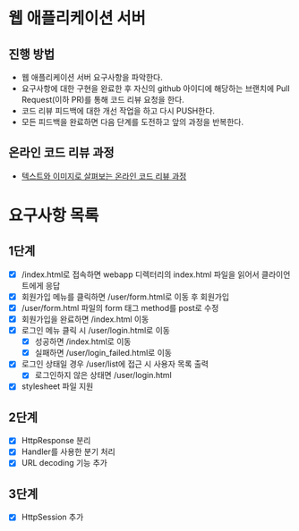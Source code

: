 # 웹 애플리케이션 서버
## 진행 방법
* 웹 애플리케이션 서버 요구사항을 파악한다.
* 요구사항에 대한 구현을 완료한 후 자신의 github 아이디에 해당하는 브랜치에 Pull Request(이하 PR)를 통해 코드 리뷰 요청을 한다.
* 코드 리뷰 피드백에 대한 개선 작업을 하고 다시 PUSH한다.
* 모든 피드백을 완료하면 다음 단계를 도전하고 앞의 과정을 반복한다.

## 온라인 코드 리뷰 과정
* [텍스트와 이미지로 살펴보는 온라인 코드 리뷰 과정](https://github.com/next-step/nextstep-docs/tree/master/codereview)

# 요구사항 목록
## 1단계
- [x] /index.html로 접속하면 webapp 디렉터리의 index.html 파일을 읽어서 클라이언트에게 응답
- [x] 회원가입 메뉴를 클릭하면 /user/form.html로 이동 후 회원가입
- [x] /user/form.html 파일의 form 태그 method를 post로 수정
- [x] 회원가입을 완료하면 /index.html 이동
- [x] 로그인 메뉴 클릭 시 /user/login.html로 이동
    - [x] 성공하면 /index.html로 이동
    - [x] 실패하면 /user/login_failed.html로 이동
- [x] 로그인 상태일 경우 /user/list에 접근 시 사용자 목록 출력
    - [x] 로그인하지 않은 상태면 /user/login.html
- [x] stylesheet 파일 지원

## 2단계
- [x] HttpResponse 분리
- [x] Handler를 사용한 분기 처리
- [x] URL decoding 기능 추가

## 3단계
- [x] HttpSession 추가